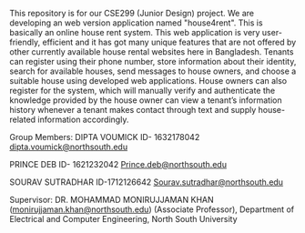 This repository is for our CSE299 (Junior Design) project. We are developing an web version application named "house4rent". This is basically an online house rent system.
This web application is very user- friendly, efficient and it has got many unique features that are not offered by other currently available house rental websites here in Bangladesh. Tenants can register using their phone number, store information about their identity, search for available houses, send messages to house owners, and choose a suitable house using developed web applications. House owners can also register for the system, which will manually verify and authenticate the knowledge provided by the house owner can view a tenant’s information history whenever a tenant makes contact through text and supply house-related information accordingly.

Group Members: DIPTA VOUMICK ID- 1632178042 dipta.voumick@northsouth.edu

PRINCE DEB ID- 1621232042 Prince.deb@northsouth.edu

SOURAV SUTRADHAR ID-1712126642 Sourav.sutradhar@northsouth.edu

Supervisor: DR. MOHAMMAD MONIRUJJAMAN KHAN (monirujjaman.khan@northsouth.edu) (Associate Professor), Department of Electrical and Computer Engineering, North South University
